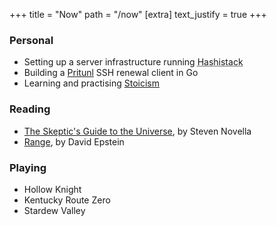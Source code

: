 +++
title = "Now"
path = "/now"
[extra]
text_justify = true
+++

### Personal

- Setting up a server infrastructure running <abbr title="Nomad, Vault, Consul, and Terraform">Hashistack</abbr>
- Building a [Pritunl](https://pritunl.com) SSH renewal client in Go
- Learning and practising [Stoicism](https://plato.stanford.edu/entries/stoicism/)

### Reading

- [The Skeptic's Guide to the Universe](https://www.goodreads.com/book/show/38485991-the-skeptics-guide-to-the-universe), by Steven Novella
- [Range](https://www.goodreads.com/book/show/41795733-range), by David Epstein

### Playing

- Hollow Knight
- Kentucky Route Zero
- Stardew Valley
